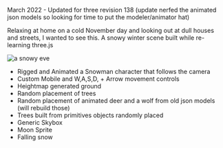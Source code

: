 March 2022 - Updated for three revision 138
(update nerfed the animated json models so looking for time to put the modeler/animator hat)

Relaxing at home on a cold November day and looking out at dull houses and streets, I wanted to see this.
A snowy winter scene built while re-learning three.js

![a snowy eve](https://kellycode.github.io/winters_eve/screen_shot.png)

- Rigged and Animated a Snowman character that follows the camera
- Custom Mobile and W,A,S,D, + Arrow movement controls
- Heightmap generated ground
- Random placement of trees
- Random placement of animated deer and a wolf from old json models (will rebuild those)
- Trees built from primitives objects randomly placed
- Generic Skybox
- Moon Sprite
- Falling snow
